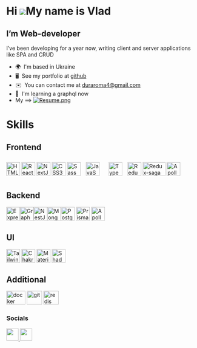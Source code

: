 # Hi ![](https://user-images.githubusercontent.com/18350557/176309783-0785949b-9127-417c-8b55-ab5a4333674e.gif)My name is Vlad

## I’m Web-developer

I’ve been developing for a year now, writing client and server applications like SPA and CRUD

- 🌍  I'm based in Ukraine
- 🖥️  See my portfolio at [github](http://github.com/marshal336)
- ✉️  You can contact me at [duraroma4@gmail.com](mailto:duraroma4@gmail.com)
- 🧠  I'm learning a graphql now
-   My ==> [![Resume.png](https://i.postimg.cc/3J9Py4Ny/Resume.png)](https://postimg.cc/8jJy9ChD)

# Skills

## Frontend

<p align="left">
<a href="https://developer.mozilla.org/en-US/docs/Glossary/HTML5" target="_blank" rel="noreferrer"><img src="https://raw.githubusercontent.com/danielcranney/readme-generator/main/public/icons/skills/html5-colored.svg" width="36" height="36" alt="HTML5" /></a>
<a href="https://reactjs.org/" target="_blank" rel="noreferrer"><img src="https://raw.githubusercontent.com/danielcranney/readme-generator/main/public/icons/skills/react-colored.svg" width="36" height="36" alt="React" /></a>
<a href="https://nextjs.org/docs" target="_blank" rel="noreferrer"><img src="https://raw.githubusercontent.com/danielcranney/readme-generator/main/public/icons/skills/nextjs-colored.svg" width="36" height="36" alt="NextJs" /></a>
<a href="https://www.w3.org/TR/CSS/#css" target="_blank" rel="noreferrer"><img src="https://raw.githubusercontent.com/danielcranney/readme-generator/main/public/icons/skills/css3-colored.svg" width="36" height="36" alt="CSS3" /></a>
<a href="https://sass-lang.com/" target="_blank" rel="noreferrer"><img src="https://raw.githubusercontent.com/danielcranney/readme-generator/main/public/icons/skills/sass-colored.svg" width="36" height="36" alt="Sass" /></a>
<a href="https://www.javascript.com/" target="_blank"><img style="margin: 10px" src="https://profilinator.rishav.dev/skills-assets/javascript-original.svg" alt="JavaScript"  height="36" widyh="36"  /></a>  
<a href="https://www.typescriptlang.org/" target="_blank"><img style="margin: 10px" src="https://profilinator.rishav.dev/skills-assets/typescript-original.svg" alt="TypeScript" height="36" widyh="36" /></a>
<a href="https://redux.js.org/" target="_blank" rel="noreferrer"><img src="https://raw.githubusercontent.com/danielcranney/readme-generator/main/public/icons/skills/redux-colored.svg" width="36" height="36" alt="Redux" /></a>
<a href="https://redux-saga.js.org/" target="_blank" rel="noreferrer"><img src="https://seeklogo.com/images/R/redux-saga-logo-AE1FDBAECF-seeklogo.com.png" width="60" height="36" alt="Redux-saga" /></a>
<a href="https://www.apollographql.com/docs/react/" target="_blank" rel="noreferrer"><img src="https://seeklogo.com/images/A/apollo-logo-DC7DD3C444-seeklogo.com.png" width="36" height="36" alt="Apollo" /></a>
</p>

## Backend

<p align="left">
<a href="https://expressjs.com/" target="_blank" rel="noreferrer"><img src="https://raw.githubusercontent.com/danielcranney/readme-generator/main/public/icons/skills/express-colored.svg" width="36" height="36" alt="Express" /></a><a href="https://graphql.org/" target="_blank" rel="noreferrer"><img src="https://raw.githubusercontent.com/danielcranney/readme-generator/main/public/icons/skills/graphql-colored.svg" width="36" height="36" alt="GraphQL" /></a><a href="https://docs.nestjs.com/" target="_blank" rel="noreferrer"><img src="https://raw.githubusercontent.com/danielcranney/readme-generator/main/public/icons/skills/nestjs-colored.svg" width="36" height="36" alt="NestJS" /></a><a href="https://www.mongodb.com/" target="_blank" rel="noreferrer"><img src="https://raw.githubusercontent.com/danielcranney/readme-generator/main/public/icons/skills/mongodb-colored.svg" width="36" height="36" alt="MongoDB" /></a><a href="https://www.postgresql.org/" target="_blank" rel="noreferrer"><img src="https://raw.githubusercontent.com/danielcranney/readme-generator/main/public/icons/skills/postgresql-colored.svg" width="36" height="36" alt="PostgreSQL" /></a>
<a href="https://www.prisma.io/docs/getting-started" target="_blank" rel="noreferrer"><img src="https://seeklogo.com/images/P/prisma-logo-3805665B69-seeklogo.com.png" width="36" height="36" alt="Prisma" /></a>
<a href="https://www.apollographql.com/docs/apollo-server/" target="_blank" rel="noreferrer"><img src="https://seeklogo.com/images/A/apollo-logo-DC7DD3C444-seeklogo.com.png" width="36" height="36" alt="Apollo" /></a>
</p>

## UI

<p align='left'>
<a href="https://tailwindcss.com/" target="_blank" rel="noreferrer"><img src="https://raw.githubusercontent.com/danielcranney/readme-generator/main/public/icons/skills/tailwindcss-colored.svg" width="36" height="36" alt="TailwindCSS" /></a>
<a href="https://chakra-ui.com/" target="_blank" rel="noreferrer"><img src="https://raw.githubusercontent.com/danielcranney/readme-generator/main/public/icons/skills/chakra-colored.svg" width="36" height="36" alt="Chakra UI" /></a>
<a href="https://mui.com/" target="_blank" rel="noreferrer"><img src="https://raw.githubusercontent.com/danielcranney/readme-generator/main/public/icons/skills/materialui-colored.svg" width="36" height="36" alt="Material UI" /></a>
<a href="https://ui.shadcn.com/" target="_blank" rel="noreferrer"><img src="https://avatars.githubusercontent.com/u/139895814?s=200&v=4" width="36" height="36" alt="ShadCn UI" /></a>
</p>

## Additional

<p align="left">
<a href="https://www.docker.com/" target="_blank" rel="noreferrer"><img src="https://uxwing.com/wp-content/themes/uxwing/download/brands-and-social-media/docker-icon.png" width="50" height="36" alt="docker" /></a>
<a href="https://git-scm.com/" target="_blank" rel="noreferrer"><img src="https://uxwing.com/wp-content/themes/uxwing/download/brands-and-social-media/git-icon.png" width="40" height="36" alt="git" /></a>
<a href="https://redis.io/brand-guidelines/" target="_blank" rel="noreferrer"><img src="https://logowik.com/content/uploads/images/redis.jpg" width="40" height="36" alt="redis" /></a>
</p>

### Socials

<p align="left"> <a href="https://www.github.com/marshal336" target="_blank" rel="noreferrer"> <picture> <source media="(prefers-color-scheme: dark)" srcset="https://raw.githubusercontent.com/danielcranney/readme-generator/main/public/icons/socials/github-dark.svg" /> <source media="(prefers-color-scheme: light)" srcset="https://raw.githubusercontent.com/danielcranney/readme-generator/main/public/icons/socials/github.svg" /> <img src="https://raw.githubusercontent.com/danielcranney/readme-generator/main/public/icons/socials/github.svg" width="32" height="32" /> </picture> </a> <a href="https://www.linkedin.com/in/варламов-владислав-06083a22a" target="_blank" rel="noreferrer"> <picture> <source media="(prefers-color-scheme: dark)" srcset="https://raw.githubusercontent.com/danielcranney/readme-generator/main/public/icons/socials/linkedin-dark.svg" /> <source media="(prefers-color-scheme: light)" srcset="https://raw.githubusercontent.com/danielcranney/readme-generator/main/public/icons/socials/linkedin.svg" /> <img src="https://raw.githubusercontent.com/danielcranney/readme-generator/main/public/icons/socials/linkedin.svg" width="32" height="32" /> </picture> </a></p>
